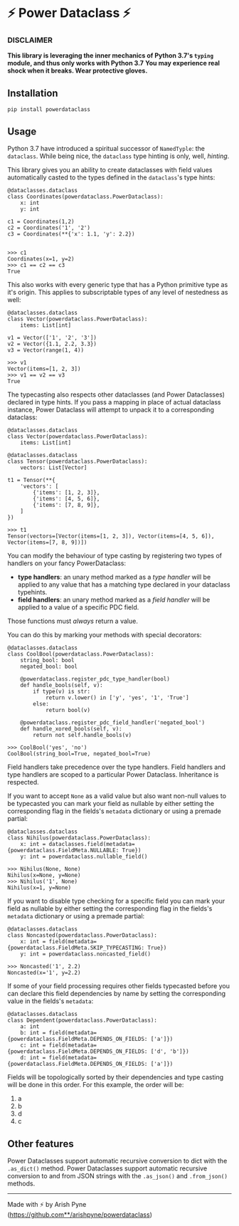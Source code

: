 # ⚡ Power Dataclass ⚡

### DISCLAIMER
**This library is leveraging the inner mechanics of Python 3.7's `typing` module, and thus only works with Python 3.7**
**You may experience real shock when it breaks. Wear protective gloves.**

## Installation
`pip install powerdataclass`

## Usage
Python 3.7 have introduced a spiritual successor of `NamedTyple`: the `dataclass`.
While being nice, the `dataclass` type hinting is only, well, _hinting_.

This library gives you an ability to create dataclasses with field values automatically casted to 
the types defined in the `dataclass`'s type hints:

    @dataclasses.dataclass
    class Coordinates(powerdataclass.PowerDataclass):
        x: int
        y: int
    
    c1 = Coordinates(1,2)
    c2 = Coordinates('1', '2')
    c3 = Coordinates(**{'x': 1.1, 'y': 2.2})
    
    
    >>> c1
    Coordinates(x=1, y=2)
    >>> c1 == c2 == c3 
    True
    
   
This also works with every generic type that has a Python primitive type as it's origin. This applies to subscriptable types of any level of nestedness as well:
   
    @dataclasses.dataclass
    class Vector(powerdataclass.PowerDataclass):
        items: List[int]
    
    v1 = Vector(['1', '2', '3'])
    v2 = Vector({1.1, 2.2, 3.3})
    v3 = Vector(range(1, 4))
    
    >>> v1
    Vector(items=[1, 2, 3])
    >>> v1 == v2 == v3 
    True


The typecasting also respects other dataclasses (and Power Dataclasses) declared in type hints.
If you pass a mapping in place of actual dataclass instance, Power Dataclass will attempt to unpack it to a corresponding dataclass:

    @dataclasses.dataclass
    class Vector(powerdataclass.PowerDataclass):
        items: List[int]
       
    @dataclasses.dataclass
    class Tensor(powerdataclass.PowerDataclass):
        vectors: List[Vector]
    
    t1 = Tensor(**{
        'vectors': [
            {'items': [1, 2, 3]},
            {'items': [4, 5, 6]},
            {'items': [7, 8, 9]},
        ]
    })
    
    >>> t1
    Tensor(vectors=[Vector(items=[1, 2, 3]), Vector(items=[4, 5, 6]), Vector(items=[7, 8, 9])])

You can modify the behaviour of type casting by registering two types of handlers on your fancy PowerDataclass:
* **type handlers**: an unary method marked as a _type handler_ will be applied to any value that has a matching type declared in your dataclass typehints.
* **field handlers**: an unary method marked as a _field handler_ will be applied to a value of a specific PDC field.

Those functions must _always_ return a value.

You can do this by marking your methods with special decorators:

    @dataclasses.dataclass
    class CoolBool(powerdataclass.PowerDataclass):
        string_bool: bool
        negated_bool: bool
    
        @powerdataclass.register_pdc_type_handler(bool)
        def handle_bools(self, v):
            if type(v) is str:
                return v.lower() in ['y', 'yes', '1', 'True']
            else:
                return bool(v)
                
        @powerdataclass.register_pdc_field_handler('negated_bool')
        def handle_xored_bools(self, v):
            return not self.handle_bools(v)

    >>> CoolBool('yes', 'no')
    CoolBool(string_bool=True, negated_bool=True)
    
Field handlers take precedence over the type handlers.
Field handlers and type handlers are scoped to a particular Power Dataclass. Inheritance is respected.

If you want to accept `None` as a valid value but also want non-null values to be typecasted you can mark your field as nullable by either setting the corresponding flag in the fields's `metadata` dictionary or using a premade partial:

    @dataclasses.dataclass
    class Nihilus(powerdataclass.PowerDataclass):
        x: int = dataclasses.field(metadata={powerdataclass.FieldMeta.NULLABLE: True})
        y: int = powerdataclass.nullable_field()
    
    >>> Nihilus(None, None)
    Nihilus(x=None, y=None) 
    >>> Nihilus('1', None)
    Nihilus(x=1, y=None)

If you want to disable type checking for a specific field you can mark your field as nullable by either setting the corresponding flag in the fields's `metadata` dictionary or using a premade partial:

    @dataclasses.dataclass
    class Noncasted(powerdataclass.PowerDataclass):
        x: int = field(metadata={powerdataclass.FieldMeta.SKIP_TYPECASTING: True})
        y: int = powerdataclass.noncasted_field()
        
    >>> Noncasted('1', 2.2)
    Noncasted(x='1', y=2.2)
    
If some of your field processing requires other fields typecasted before you can declare this field dependencies by name by setting the corresponding value in the fields's `metadata`:

    @dataclasses.dataclass
    class Dependent(powerdataclass.PowerDataclass):
        a: int
        b: int = field(metadata={powerdataclass.FieldMeta.DEPENDS_ON_FIELDS: ['a']})
        c: int = field(metadata={powerdataclass.FieldMeta.DEPENDS_ON_FIELDS: ['d', 'b']})
        d: int = field(metadata={powerdataclass.FieldMeta.DEPENDS_ON_FIELDS: ['a']})
        
Fields will be topologically sorted by their dependencies and type casting will be done in this order. For this example, the order will be:
1) a
2) b
3) d
4) c

## Other features
Power Dataclasses support automatic recursive conversion to dict with the `.as_dict()` method.
Power Dataclasses support automatic recursive conversion to and from JSON strings with the `.as_json()` and `.from_json()`  methods.



---
Made with ⚡ by Arish Pyne (https://github.com**/arishpyne/powerdataclass)